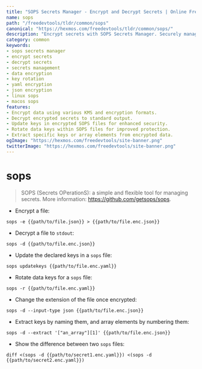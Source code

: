 ```yaml
---
title: "SOPS Secrets Manager - Encrypt and Decrypt Secrets | Online Free DevTools by Hexmos"
name: sops
path: "/freedevtools/tldr/common/sops"
canonical: "https://hexmos.com/freedevtools/tldr/common/sops/"
description: "Encrypt secrets with SOPS Secrets Manager. Securely manage sensitive data using encryption, decryption, and rotation keys. Free online tool, no registration required."
category: common
keywords:
- sops secrets manager
- encrypt secrets
- decrypt secrets
- secrets management
- data encryption
- key rotation
- yaml encryption
- json encryption
- linux sops
- macos sops
features:
- Encrypt data using various KMS and encryption formats.
- Decrypt encrypted secrets to standard output.
- Update keys in encrypted SOPS files for enhanced security.
- Rotate data keys within SOPS files for improved protection.
- Extract specific keys or array elements from encrypted data.
ogImage: "https://hexmos.com/freedevtools/site-banner.png"
twitterImage: "https://hexmos.com/freedevtools/site-banner.png"
---
```


# sops

> SOPS (Secrets OPerationS): a simple and flexible tool for managing secrets.
> More information: <https://github.com/getsops/sops>.

- Encrypt a file:

`sops -e {{path/to/file.json}} > {{path/to/file.enc.json}}`

- Decrypt a file to `stdout`:

`sops -d {{path/to/file.enc.json}}`

- Update the declared keys in a `sops` file:

`sops updatekeys {{path/to/file.enc.yaml}}`

- Rotate data keys for a `sops` file:

`sops -r {{path/to/file.enc.yaml}}`

- Change the extension of the file once encrypted:

`sops -d --input-type json {{path/to/file.enc.json}}`

- Extract keys by naming them, and array elements by numbering them:

`sops -d --extract '["an_array"][1]' {{path/to/file.enc.json}}`

- Show the difference between two `sops` files:

`diff <(sops -d {{path/to/secret1.enc.yaml}}) <(sops -d {{path/to/secret2.enc.yaml}})`
